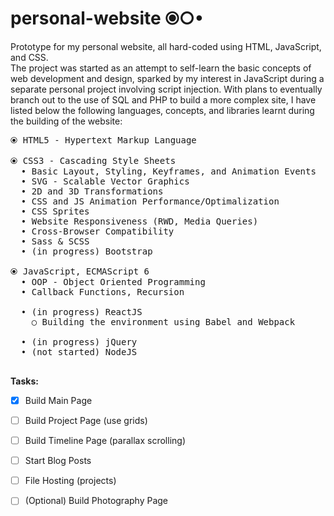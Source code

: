 ﻿# personal-website ⦿○•
Prototype for my personal website, all hard-coded using HTML, JavaScript, and CSS.\
The project was started as an attempt to self-learn the basic concepts of web development and design, sparked by my interest in JavaScript during a separate personal project involving script injection. With plans to eventually branch out to the use of SQL and PHP to build a more complex site, I have listed below the following languages, concepts, and libraries learnt during the building of the website:

<pre>
⦿ HTML5 - Hypertext Markup Language

⦿ CSS3 - Cascading Style Sheets
  • Basic Layout, Styling, Keyframes, and Animation Events
  • SVG - Scalable Vector Graphics
  • 2D and 3D Transformations
  • CSS and JS Animation Performance/Optimalization
  • CSS Sprites
  • Website Responsiveness (RWD, Media Queries)
  • Cross-Browser Compatibility
  • Sass & SCSS
  • (in progress) Bootstrap
  
⦿ JavaScript, ECMAScript 6
  • OOP - Object Oriented Programming
  • Callback Functions, Recursion

  • (in progress) ReactJS
    ○ Building the environment using Babel and Webpack

  • (in progress) jQuery
  • (not started) NodeJS
  
</pre>
**Tasks:**
- [x] Build Main Page
- [ ] Build Project Page (use grids)
- [ ] Build Timeline Page (parallax scrolling)
- [ ] Start Blog Posts
- [ ] File Hosting (projects)
- [ ] \(Optional) Build Photography Page

